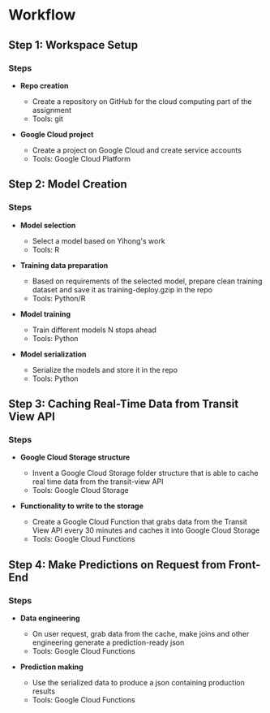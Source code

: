# Workflow

## Step 1: Workspace Setup

### Steps

- **Repo creation**
  - Create a repository on GitHub for the cloud computing part of the assignment
  - Tools: git

- **Google Cloud project**
  - Create a project on Google Cloud and create service accounts
  - Tools: Google Cloud Platform

## Step 2: Model Creation

### Steps

- **Model selection**
  - Select a model based on Yihong's work
  - Tools: R

- **Training data preparation**
  - Based on requirements of the selected model, prepare clean training dataset and save it as training-deploy.gzip in the repo
  - Tools: Python/R

- **Model training**
  - Train different models N stops ahead
  - Tools: Python

- **Model serialization**
  - Serialize the models and store it in the repo
  - Tools: Python

## Step 3: Caching Real-Time Data from Transit View API

### Steps

- **Google Cloud Storage structure**
  - Invent a Google Cloud Storage folder structure that is able to cache real time data from the transit-view API
  - Tools: Google Cloud Storage

- **Functionality to write to the storage**
  - Create a Google Cloud Function that grabs data from the Transit View API every 30 minutes and caches it into Google Cloud Storage
  - Tools: Google Cloud Functions

## Step 4: Make Predictions on Request from Front-End

### Steps

- **Data engineering**
  - On user request, grab data from the cache, make joins and other engineering generate a prediction-ready json
  - Tools: Google Cloud Functions

- **Prediction making**
  - Use the serialized data to produce a json containing production results
  - Tools: Google Cloud Functions
